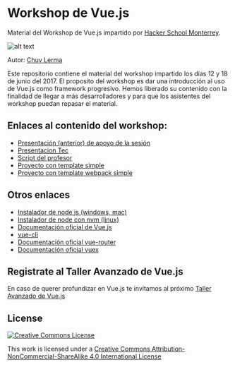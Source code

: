 # Workshop de Vue.js 

Material del Workshop de Vue.js impartido por [Hacker School Monterrey](http://hackerschool.mx/vue "Taller Avanzado de Vue.js").

![alt text](http://hackerschool.mx/assets/img/logo.png "Logo de Hacker School Monterrey")

Autor: [Chuy Lerma](https://github.com/jesuslerma)

Este repositorio contiene el material del workshop impartido los días 12 y 18 de junio del
2017. El proposito del workshop es dar una introducción al uso de Vue.js como framework progresivo. Hemos liberado su contenido con la finalidad de llegar a más desarrolladores y para que los asistentes del workshop puedan repasar el material.

## Enlaces al contenido del workshop:
* [Presentación (anterior) de apoyo de la sesión](https://docs.google.com/presentation/d/1UHQ7gE-nCOmhFIFi4JXPQm3qYgm-wita2xr0mvmx7_I/edit?usp=sharing)
* [Presentacion Tec](https://docs.google.com/presentation/d/1iD2tU0SXTMxnL-gbF1jbk-k3wS4r_LJ94NYIKXMOfG8/edit?usp=sharing)
* [Script del profesor](script.md)
* [Proyecto con template simple](/vue-simple-template)
* [Proyecto con template webpack simple](/vue-webpack-simple-template)


## Otros enlaces
* [Instalador de node js (windows, mac)](https://nodejs.org/en/download)
* [Instalador de node con nvm (linux)](https://github.com/creationix/nvm)
* [Documentación oficial de Vue.js](https://vuejs.org)
* [vue-cli](https://github.com/vuejs/vue-cli)
* [Documentación oficial vue-router](https://router.vuejs.org/en)
* [Documentación oficial vuex](https://vuex.vuejs.org/en/)

## Registrate al Taller Avanzado de Vue.js
 
En caso de querer profundizar en Vue.js te invitamos al próximo 
[Taller Avanzado de Vue.js](http://hackerschool.mx/vue "Taller Avanzado de Vue.js")

## License

[![Creative Commons License](https://i.creativecommons.org/l/by-nc-sa/4.0/88x31.png)](http://creativecommons.org/licenses/by-nc-sa/4.0/)

This work is licensed under a [Creative Commons Attribution-NonCommercial-ShareAlike 4.0 International License](http://creativecommons.org/licenses/by-nc-sa/4.0/)
